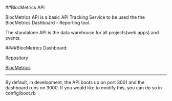 ##BlocMetrics API

BlocMetrics API is a basic API Tracking Service to be used the the BlocMetrics Dashboard - Reporting tool.

The standalone API is the data warehouse for all projects(web apps) and events.

####BlocMetrics Dashboard:

<a href="https://github.com/OggimusPrime/BlocMetrics">Repository</a>

<a href="https://ryanhaase-blocmetrics.herokuapp.com">BlocMetrics</a>

---
By default, in development, the API boots up on port 3001 and the dashboard runs on 3000.  If you would like to modify this, you can do so in config/boot.rb
